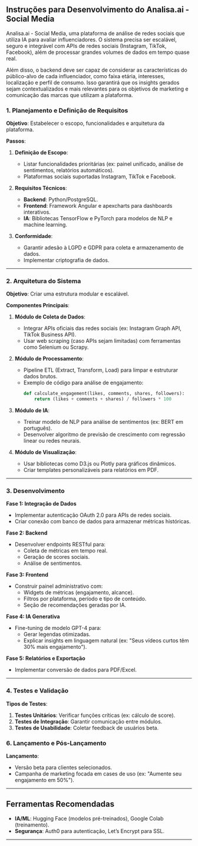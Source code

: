 ## **Instruções para Desenvolvimento do Analisa.ai - Social Media**  

Analisa.ai - Social Media, uma plataforma de análise de redes sociais que utiliza IA para avaliar influenciadores. O sistema precisa ser escalável, seguro e integrável com APIs de redes sociais (Instagram, TikTok, Facebook), além de processar grandes volumes de dados em tempo quase real.

Além disso, o backend deve ser capaz de considerar as características do público-alvo de cada influenciador, como faixa etária, interesses, localização e perfil de consumo. Isso garantirá que os insights gerados sejam contextualizados e mais relevantes para os objetivos de marketing e comunicação das marcas que utilizam a plataforma.



### **1. Planejamento e Definição de Requisitos**  
**Objetivo**: Estabelecer o escopo, funcionalidades e arquitetura da plataforma.  

**Passos**:  
1. **Definição de Escopo**:  
   - Listar funcionalidades prioritárias (ex: painel unificado, análise de sentimentos, relatórios automáticos).  
   - Plataformas sociais suportadas Instagram, TikTok e Facebook.  

2. **Requisitos Técnicos**:  
   - **Backend**: Python/PostgreSQL.  
   - **Frontend**: Framework Angular e apexcharts para dashboards interativos.  
   - **IA**: Bibliotecas TensorFlow e PyTorch para modelos de NLP e machine learning.  

3. **Conformidade**:  
   - Garantir adesão à LGPD e GDPR para coleta e armazenamento de dados.  
   - Implementar criptografia de dados.  
---

### **2. Arquitetura do Sistema**  
**Objetivo**: Criar uma estrutura modular e escalável.  

**Componentes Principais**:  
1. **Módulo de Coleta de Dados**:  
   - Integrar APIs oficiais das redes sociais (ex: Instagram Graph API, TikTok Business API).  
   - Usar web scraping (caso APIs sejam limitadas) com ferramentas como Selenium ou Scrapy.  

2. **Módulo de Processamento**:  
   - Pipeline ETL (Extract, Transform, Load) para limpar e estruturar dados brutos.  
   - Exemplo de código para análise de engajamento:  
     ```python  
     def calculate_engagement(likes, comments, shares, followers):  
         return (likes + comments + shares) / followers * 100  
     ```  

3. **Módulo de IA**:  
   - Treinar modelo de NLP para análise de sentimentos (ex: BERT em português).  
   - Desenvolver algoritmo de previsão de crescimento com regressão linear ou redes neurais.  

4. **Módulo de Visualização**:  
   - Usar bibliotecas como D3.js ou Plotly para gráficos dinâmicos.  
   - Criar templates personalizáveis para relatórios em PDF.  

---

### **3. Desenvolvimento**  

**Fase 1: Integração de Dados**  
- Implementar autenticação OAuth 2.0 para APIs de redes sociais.  
- Criar conexão com banco de dados para armazenar métricas históricas.  

**Fase 2: Backend**  
- Desenvolver endpoints RESTful para:  
  - Coleta de métricas em tempo real.  
  - Geração de scores sociais.  
  - Análise de sentimentos.  

**Fase 3: Frontend**  
- Construir painel administrativo com:  
  - Widgets de métricas (engajamento, alcance).  
  - Filtros por plataforma, período e tipo de conteúdo.  
  - Seção de recomendações geradas por IA.  

**Fase 4: IA Generativa**  
- Fine-tuning de modelo GPT-4 para:  
  - Gerar legendas otimizadas.  
  - Explicar insights em linguagem natural (ex: "Seus vídeos curtos têm 30% mais engajamento").  

**Fase 5: Relatórios e Exportação**  
- Implementar conversão de dados para PDF/Excel.  

---

### **4. Testes e Validação**  
**Tipos de Testes**:  
1. **Testes Unitários**: Verificar funções críticas (ex: cálculo de score).  
2. **Testes de Integração**: Garantir comunicação entre módulos.  
3. **Testes de Usabilidade**: Coletar feedback de usuários beta.  


### **6. Lançamento e Pós-Lançamento**  
**Lançamento**:  
- Versão beta para clientes selecionados.  
- Campanha de marketing focada em cases de uso (ex: "Aumente seu engajamento em 50%").  

---

## **Ferramentas Recomendadas**  
- **IA/ML**: Hugging Face (modelos pré-treinados), Google Colab (treinamento).  
- **Segurança**: Auth0 para autenticação, Let’s Encrypt para SSL.  

---
